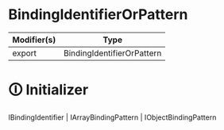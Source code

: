 # BindingIdentifierOrPattern

| Modifier(s)                            | Type                     |
|----------------------------------------|--------------------------|
| export | BindingIdentifierOrPattern |

# &#128712; Initializer

IBindingIdentifier | IArrayBindingPattern | IObjectBindingPattern
